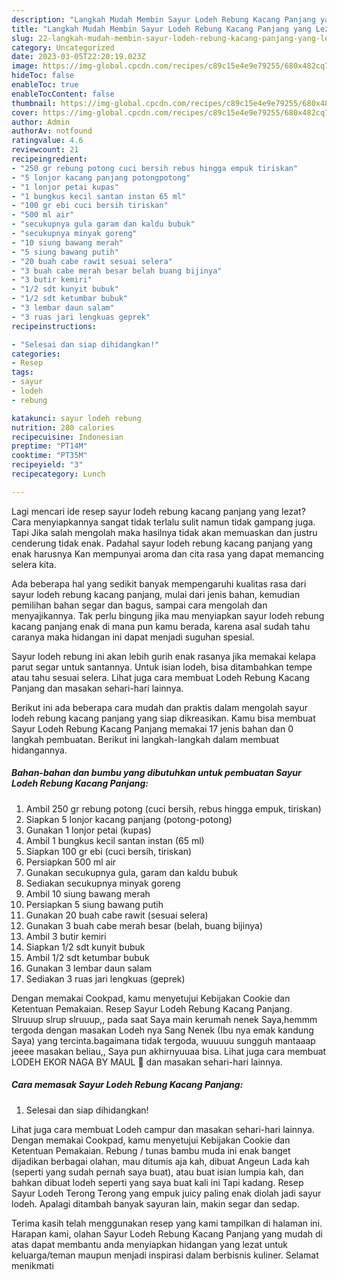 ```yaml
---
description: "Langkah Mudah Membin Sayur Lodeh Rebung Kacang Panjang yang Lezat}"
title: "Langkah Mudah Membin Sayur Lodeh Rebung Kacang Panjang yang Lezat}"
slug: 22-langkah-mudah-membin-sayur-lodeh-rebung-kacang-panjang-yang-lezat
category: Uncategorized
date: 2023-03-05T22:20:19.023Z
image: https://img-global.cpcdn.com/recipes/c89c15e4e9e79255/680x482cq70/sayur-lodeh-rebung-kacang-panjang-foto-resep-utama.jpg
hideToc: false
enableToc: true
enableTocContent: false
thumbnail: https://img-global.cpcdn.com/recipes/c89c15e4e9e79255/680x482cq70/sayur-lodeh-rebung-kacang-panjang-foto-resep-utama.jpg
cover: https://img-global.cpcdn.com/recipes/c89c15e4e9e79255/680x482cq70/sayur-lodeh-rebung-kacang-panjang-foto-resep-utama.jpg
author: Admin
authorAv: notfound
ratingvalue: 4.6
reviewcount: 21
recipeingredient:
- "250 gr rebung potong cuci bersih rebus hingga empuk tiriskan"
- "5 lonjor kacang panjang potongpotong"
- "1 lonjor petai kupas"
- "1 bungkus kecil santan instan 65 ml"
- "100 gr ebi cuci bersih tiriskan"
- "500 ml air"
- "secukupnya gula garam dan kaldu bubuk"
- "secukupnya minyak goreng"
- "10 siung bawang merah"
- "5 siung bawang putih"
- "20 buah cabe rawit sesuai selera"
- "3 buah cabe merah besar belah buang bijinya"
- "3 butir kemiri"
- "1/2 sdt kunyit bubuk"
- "1/2 sdt ketumbar bubuk"
- "3 lembar daun salam"
- "3 ruas jari lengkuas geprek"
recipeinstructions:

- "Selesai dan siap dihidangkan!"
categories:
- Resep
tags:
- sayur
- lodeh
- rebung

katakunci: sayur lodeh rebung 
nutrition: 280 calories
recipecuisine: Indonesian
preptime: "PT14M"
cooktime: "PT35M"
recipeyield: "3"
recipecategory: Lunch

---
```



Lagi mencari ide resep sayur lodeh rebung kacang panjang yang lezat? Cara menyiapkannya sangat tidak terlalu sulit namun tidak gampang juga. Tapi Jika salah mengolah maka hasilnya tidak akan memuaskan dan justru cenderung tidak enak. Padahal sayur lodeh rebung kacang panjang yang enak harusnya Kan mempunyai aroma dan cita rasa yang dapat memancing selera kita.


Ada beberapa hal yang sedikit banyak mempengaruhi kualitas rasa dari sayur lodeh rebung kacang panjang, mulai dari jenis bahan, kemudian pemilihan bahan segar dan bagus, sampai cara mengolah dan menyajikannya. Tak perlu bingung jika mau menyiapkan sayur lodeh rebung kacang panjang enak di mana pun kamu berada, karena asal sudah tahu caranya maka hidangan ini dapat menjadi suguhan spesial.

Sayur lodeh rebung ini akan lebih gurih enak rasanya jika memakai kelapa parut segar untuk santannya. Untuk isian lodeh, bisa ditambahkan tempe atau tahu sesuai selera. Lihat juga cara membuat Lodeh Rebung Kacang Panjang dan masakan sehari-hari lainnya.


Berikut ini ada beberapa cara mudah dan praktis dalam mengolah sayur lodeh rebung kacang panjang yang siap dikreasikan. Kamu bisa membuat Sayur Lodeh Rebung Kacang Panjang memakai 17 jenis bahan dan 0 langkah pembuatan. Berikut ini langkah-langkah dalam membuat hidangannya.

<!--inarticleads1-->

##### Bahan-bahan dan bumbu yang dibutuhkan untuk pembuatan Sayur Lodeh Rebung Kacang Panjang:

1. Ambil 250 gr rebung potong (cuci bersih, rebus hingga empuk, tiriskan)
1. Siapkan 5 lonjor kacang panjang (potong-potong)
1. Gunakan 1 lonjor petai (kupas)
1. Ambil 1 bungkus kecil santan instan (65 ml)
1. Siapkan 100 gr ebi (cuci bersih, tiriskan)
1. Persiapkan 500 ml air
1. Gunakan secukupnya gula, garam dan kaldu bubuk
1. Sediakan secukupnya minyak goreng
1. Ambil 10 siung bawang merah
1. Persiapkan 5 siung bawang putih
1. Gunakan 20 buah cabe rawit (sesuai selera)
1. Gunakan 3 buah cabe merah besar (belah, buang bijinya)
1. Ambil 3 butir kemiri
1. Siapkan 1/2 sdt kunyit bubuk
1. Ambil 1/2 sdt ketumbar bubuk
1. Gunakan 3 lembar daun salam
1. Sediakan 3 ruas jari lengkuas (geprek)


Dengan memakai Cookpad, kamu menyetujui Kebijakan Cookie dan Ketentuan Pemakaian. Resep Sayur Lodeh Rebung Kacang Panjang. Slruuup slrup slruuup,, pada saat Saya main kerumah nenek Saya,hemmm tergoda dengan masakan Lodeh nya Sang Nenek (Ibu nya emak kandung Saya) yang tercinta.bagaimana tidak tergoda, wuuuuu sungguh mantaaap jeeee masakan beliau,, Saya pun akhirnyuuaa bisa. Lihat juga cara membuat LODEH EKOR NAGA BY MAUL 🥰 dan masakan sehari-hari lainnya. 

<!--inarticleads2-->

##### Cara memasak Sayur Lodeh Rebung Kacang Panjang:


1. Selesai dan siap dihidangkan!

Lihat juga cara membuat Lodeh campur dan masakan sehari-hari lainnya. Dengan memakai Cookpad, kamu menyetujui Kebijakan Cookie dan Ketentuan Pemakaian. Rebung / tunas bambu muda ini enak banget dijadikan berbagai olahan, mau ditumis aja kah, dibuat Angeun Lada kah (seperti yang sudah pernah saya buat), atau buat isian lumpia kah, dan bahkan dibuat lodeh seperti yang saya buat kali ini Tapi kadang. Resep Sayur Lodeh Terong Terong yang empuk juicy paling enak diolah jadi sayur lodeh. Apalagi ditambah banyak sayuran lain, makin segar dan sedap. 

Terima kasih telah menggunakan resep yang kami tampilkan di halaman ini. Harapan kami, olahan Sayur Lodeh Rebung Kacang Panjang yang mudah di atas dapat membantu anda menyiapkan hidangan yang lezat untuk keluarga/teman maupun menjadi inspirasi dalam berbisnis kuliner. Selamat menikmati

